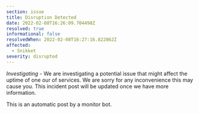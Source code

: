 ```yaml
---
section: issue
title: Disruption Detected
date: 2022-02-08T16:26:09.704498Z
resolved: true
informational: false
resolvedWhen: 2022-02-08T16:27:16.822862Z
affected:
  - Snikket
severity: disrupted
---
```

*Investigating* - We are investigating a potential issue that might affect the uptime of one our of services. We are sorry for any inconvenience this may cause you. This incident post will be updated once we have more information.

This is an automatic post by a monitor bot.
        